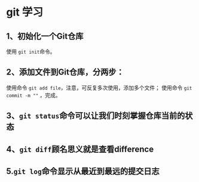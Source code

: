 # git 学习

## 1、初始化一个Git仓库

使用 `git init`命令。

## 2、添加文件到Git仓库，分两步：

使用命令 `git add file`，注意，可反复多次使用，添加多个文件；
使用命令 `git commit -m ""` ，完成。

## 3、`git status`命令可以让我们时刻掌握仓库当前的状态

## 4、`git diff`顾名思义就是查看difference

## 5.`git log`命令显示从最近到最远的提交日志
